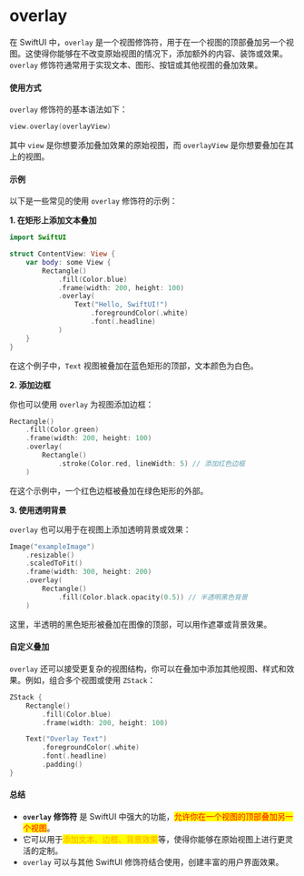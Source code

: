 # overlay

在 SwiftUI 中，`overlay` 是一个视图修饰符，用于在一个视图的顶部叠加另一个视图。这使得你能够在不改变原始视图的情况下，添加额外的内容、装饰或效果。`overlay` 修饰符通常用于实现文本、图形、按钮或其他视图的叠加效果。

#### 使用方式

`overlay` 修饰符的基本语法如下：

```swift
view.overlay(overlayView)
```

其中 `view` 是你想要添加叠加效果的原始视图，而 `overlayView` 是你想要叠加在其上的视图。

#### 示例

以下是一些常见的使用 `overlay` 修饰符的示例：

**1. 在矩形上添加文本叠加**

```swift
import SwiftUI

struct ContentView: View {
    var body: some View {
        Rectangle()
            .fill(Color.blue)
            .frame(width: 200, height: 100)
            .overlay(
                Text("Hello, SwiftUI!")
                    .foregroundColor(.white)
                    .font(.headline)
            )
    }
}
```

在这个例子中，`Text` 视图被叠加在蓝色矩形的顶部，文本颜色为白色。

**2. 添加边框**

你也可以使用 `overlay` 为视图添加边框：

```swift
Rectangle()
    .fill(Color.green)
    .frame(width: 200, height: 100)
    .overlay(
        Rectangle()
            .stroke(Color.red, lineWidth: 5) // 添加红色边框
    )
```

在这个示例中，一个红色边框被叠加在绿色矩形的外部。

**3. 使用透明背景**

`overlay` 也可以用于在视图上添加透明背景或效果：

```swift
Image("exampleImage")
    .resizable()
    .scaledToFit()
    .frame(width: 300, height: 200)
    .overlay(
        Rectangle()
            .fill(Color.black.opacity(0.5)) // 半透明黑色背景
    )
```

这里，半透明的黑色矩形被叠加在图像的顶部，可以用作遮罩或背景效果。

#### 自定义叠加

`overlay` 还可以接受更复杂的视图结构，你可以在叠加中添加其他视图、样式和效果。例如，组合多个视图或使用 `ZStack`：

```swift
ZStack {
    Rectangle()
        .fill(Color.blue)
        .frame(width: 200, height: 100)

    Text("Overlay Text")
        .foregroundColor(.white)
        .font(.headline)
        .padding()
}
```

#### 总结

* **`overlay` 修饰符** 是 SwiftUI 中强大的功能，<mark style="color:red;">允许你在一个视图的顶部叠加另一个视图</mark>。
* 它可以用于<mark style="color:orange;">添加文本、边框、背景效果</mark>等，使得你能够在原始视图上进行更灵活的定制。
* `overlay` 可以与其他 SwiftUI 修饰符结合使用，创建丰富的用户界面效果。

